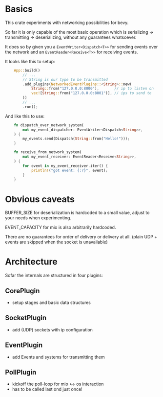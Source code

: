 # Basics

This crate experiments with networking possibilities for bevy.

So far it is only capable of the most basic operation which is serializing -> transmitting -> deserializing, without any guarantees whatsoever.

It does so by given you a `EventWriter<Dispatch<T>>` for sending events over the network and an `EventReader<Receive<T>>` for receiving events.

It looks like this to setup:

```rust
    App::build()
        // ...
        // String is our type to be transmitted
        .add_plugins(NetworkedEventPlugins::<String>::new(
            String::from("127.0.0.0:8000"),       // ip to listen on
            vec![String::from("127.0.0.0:8001")], // ips to send to
        ))
        // ...
        .run();
```

And like this to use:

```rust
    fn dispatch_over_network_system(
        mut my_event_dispatcher: EventWriter<Dispatch<String>>,
    ) {
        my_events.send(Dispatch(String::from("Hello!")));
    }

    fn receive_from_network_system(
        mut my_event_receiver: EventReader<Receive<String>>,
    ) {
        for event in my_event_receiver.iter() {
            println!("got event: {:?}", event);
        }
    }
```

# Obvious caveats

BUFFER_SIZE for deserialization is hardcoded to a small value, adjust to your needs when experimenting.

EVENT_CAPACITY for mio is also arbitrarily hardcoded.

There are no guarantees for order of delivery or delivery at all. (plain UDP + events are skipped when the socket is unavailable)

# Architecture

Sofar the internals are structured in four plugins:

## CorePlugin

- setup stages and basic data structures

## SocketPlugin

- add (UDP) sockets with ip configuration

## EventPlugin

- add Events and systems for transmitting them

## PollPlugin

- kickoff the poll-loop for mio <-> os interaction
- has to be called last ond just once!
